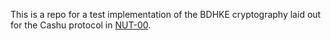 This is a repo for a test implementation of the BDHKE cryptography laid out for the Cashu protocol in [NUT-00](https://github.com/cashubtc/nuts/blob/main/00.md).
